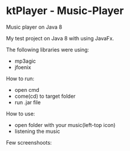 # ktPlayer - Music-Player
Music player on Java 8

My test project on Java 8 with using JavaFx.

The following libraries were using:
  - mp3agic
  - jfoenix

How to run:
  - open cmd
  - come(cd) to target folder
  - run .jar file
  
How to use:
  - open folder with your music(left-top icon)
  - listening the music

Few screenshoots:
 
